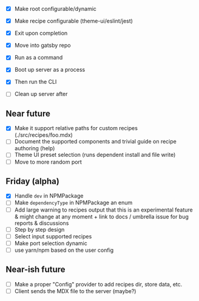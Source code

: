 - [x] Make root configurable/dynamic
- [x] Make recipe configurable (theme-ui/eslint/jest)
- [x] Exit upon completion

- [x] Move into gatsby repo
- [x] Run as a command
- [x] Boot up server as a process
- [x] Then run the CLI
- [ ] Clean up server after

## Near future

- [x] Make it support relative paths for custom recipes (./src/recipes/foo.mdx)
- [ ] Document the supported components and trivial guide on recipe authoring (help)
- [ ] Theme UI preset selection (runs dependent install and file write)
- [ ] Move to more random port

## Friday (alpha)

- [x] Handle `dev` in NPMPackage
- [ ] Make `dependencyType` in NPMPackage an enum
- [ ] Add large warning to recipes output that this is an experimental feature & might change at any moment + link to docs / umbrella issue for bug reports & discussions
- [ ] Step by step design
- [ ] Select input supported recipes
- [ ] Make port selection dynamic
- [ ] use yarn/npm based on the user config

## Near-ish future

- [ ] Make a proper "Config" provider to add recipes dir, store data, etc.
- [ ] Client sends the MDX file to the server (maybe?)
